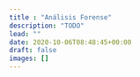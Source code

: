```yaml
---
title : "Análisis Forense"
description: "TODO"
lead: ""
date: 2020-10-06T08:48:45+00:00
draft: false
images: []
---
```

